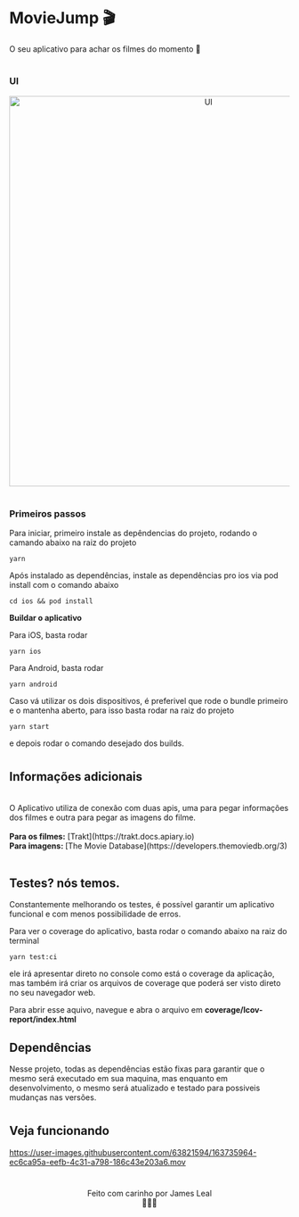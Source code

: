 # MovieJump 🎬

O seu aplicativo para achar os filmes do momento 🍿

#

### <b>UI</b>

<center>
<img src="https://raw.githubusercontent.com/jamesjlv/moviejump/master/src/assets/MovieJump.png" alt="UI" width="700"/>
</center>

#

### <b>Primeiros passos</b>

Para iniciar, primeiro instale as depêndencias do projeto, rodando o camando abaixo na raiz do projeto

```
yarn
```

Após instalado as dependências, instale as dependências pro ios via pod install com o comando abaixo

```
cd ios && pod install
```

<b>Buildar o aplicativo</b>

Para iOS, basta rodar

```
yarn ios
```

Para Android, basta rodar

```
yarn android
```

Caso vá utilizar os dois dispositivos, é preferivel que rode o bundle primeiro e o mantenha aberto, para isso basta rodar na raiz do projeto

```
yarn start
```

e depois rodar o comando desejado dos builds.

#

## <b> Informações adicionais </b>

</br>
O Aplicativo utiliza de conexão com duas apis, uma para pegar informações dos filmes e outra para pegar as imagens do filme.
</br></br>
<b>Para os filmes:</b> [Trakt](https://trakt.docs.apiary.io)
</br>
<b>Para imagens: </b>[The Movie Database](https://developers.themoviedb.org/3)

</br>
</br>

## Testes? nós temos.

Constantemente melhorando os testes, é possível garantir um aplicativo funcional e com menos possibilidade de erros.

Para ver o coverage do aplicativo, basta rodar o comando abaixo na raiz do terminal

```
yarn test:ci
```

ele irá apresentar direto no console como está o coverage da aplicação, mas também irá criar os arquivos de coverage que poderá ser visto direto no seu navegador web.

Para abrir esse aquivo, navegue e abra o arquivo em <b> coverage/lcov-report/index.html</b>

## Dependências

Nesse projeto, todas as dependências estão fixas para garantir que o mesmo será executado em sua maquina, mas enquanto em desenvolvimento, o mesmo será atualizado e testado para possiveis mudanças nas versões.

#

## Veja funcionando

https://user-images.githubusercontent.com/63821594/163735964-ec6ca95a-eefb-4c31-a798-186c43e203a6.mov

#

<center>Feito com carinho por James Leal</center>
<center>🚀🚀🚀</center>
